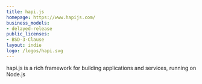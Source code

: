 ```yaml
---
title: hapi.js
homepage: https://www.hapijs.com/
business_models:
- delayed-release
public_licenses:
- BSD-3-Clause
layout: indie
logo: /logos/hapi.svg
---
```


hapi.js is a rich framework for building applications and services, running on Node.js

